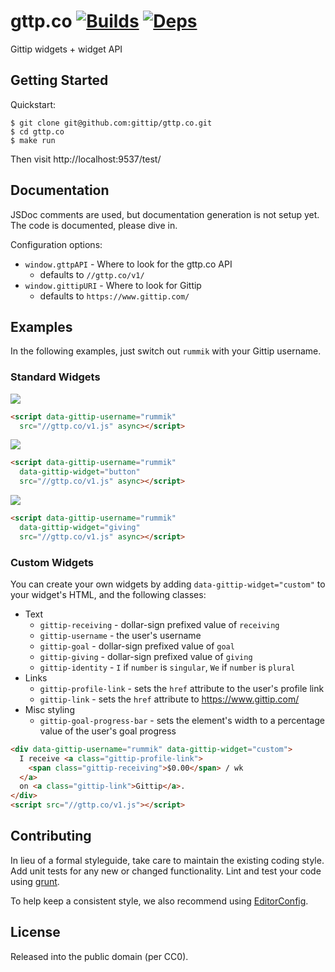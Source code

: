 gttp.co [![Builds][]][Travis] [![Deps][]][Gemnasium]
=======

Gittip widgets + widget API

[Builds]: http://img.shields.io/Travis-ci/gittip/gttp.co.png "Build Status"
[Travis]: https://travis-ci.org/gittip/gttp.co
[Deps]: https://Gemnasium.com/gittip/gttp.co.png "Dependency Status"
[Gemnasium]: https://gemnasium.com/gittip/gttp.co

## Getting Started
Quickstart:
```
$ git clone git@github.com:gittip/gttp.co.git
$ cd gttp.co
$ make run
```

Then visit http://localhost:9537/test/


## Documentation
JSDoc comments are used, but documentation generation is not setup yet. The
code is documented, please dive in.

Configuration options:
- `window.gttpAPI` - Where to look for the gttp.co API
  - defaults to `//gttp.co/v1/`
- `window.gittipURI` - Where to look for Gittip
  - defaults to `https://www.gittip.com/`

## Examples
In the following examples, just switch out `rummik` with your Gittip username.

### Standard Widgets
![](http://9k1.us/R4YV/receiving.png)
```html
<script data-gittip-username="rummik"
  src="//gttp.co/v1.js" async></script>
```

![](http://9k1.us/SUNk/button.png)
```html
<script data-gittip-username="rummik"
  data-gittip-widget="button"
  src="//gttp.co/v1.js" async></script>
```

![](http://9k1.us/ySv6/giving.png)
```html
<script data-gittip-username="rummik"
  data-gittip-widget="giving"
  src="//gttp.co/v1.js" async></script>
```

### Custom Widgets
You can create your own widgets by adding `data-gittip-widget="custom"` to your
widget's HTML, and the following classes:

- Text
  - `gittip-receiving` - dollar-sign prefixed value of `receiving`
  - `gittip-username` - the user's username
  - `gittip-goal` - dollar-sign prefixed value of `goal`
  - `gittip-giving` - dollar-sign prefixed value of `giving`
  - `gittip-identity` - `I` if `number` is `singular`, `We` if `number` is
    `plural`
- Links
  - `gittip-profile-link` - sets the `href` attribute to the user's profile
    link
  - `gittip-link` - sets the `href` attribute to https://www.gittip.com/
- Misc styling
  - `gittip-goal-progress-bar` - sets the element's width to a percentage value
    of the user's goal progress


```html
<div data-gittip-username="rummik" data-gittip-widget="custom">
  I receive <a class="gittip-profile-link">
    <span class="gittip-receiving">$0.00</span> / wk
  </a>
  on <a class="gittip-link">Gittip</a>.
</div>
<script src="//gttp.co/v1.js"></script>
```


## Contributing
In lieu of a formal styleguide, take care to maintain the existing coding
style. Add unit tests for any new or changed functionality. Lint and test your
code using [grunt](https://github.com/gruntjs/grunt).

To help keep a consistent style, we also recommend using
[EditorConfig](http://editorconfig.org).


## License
Released into the public domain (per CC0).
